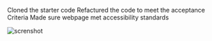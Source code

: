 Cloned the starter code
Refactured the code to meet the acceptance Criteria
Made sure webpage met accessibility standards

![screnshot](/assets/images/Screen%20Shot%202022-09-19%20at%201.36.29%20PM.png)